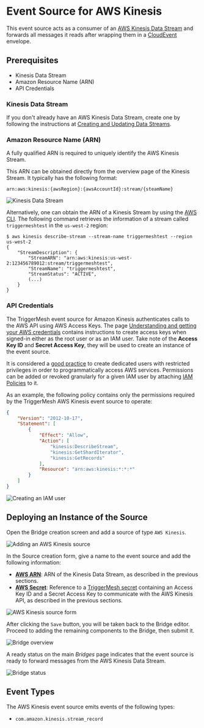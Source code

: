 # Event Source for AWS Kinesis

This event source acts as a consumer of an [AWS Kinesis Data Stream][kinesis-docs] and forwards all messages it reads
after wrapping them in a [CloudEvent][ce] envelope.

## Prerequisites

* Kinesis Data Stream
* Amazon Resource Name (ARN)
* API Credentials

### Kinesis Data Stream

If you don't already have an AWS Kinesis Data Stream, create one by following the instructions at [Creating and Updating
Data Streams][kinesis-stream-create].

### Amazon Resource Name (ARN)

A fully qualified ARN is required to uniquely identify the AWS Kinesis Stream.

This ARN can be obtained directly from the overview page of the Kinesis Stream. It typically has the following format:

```
arn:aws:kinesis:{awsRegion}:{awsAccountId}:stream/{steamName}
```

![Kinesis Data Stream](../images/awskinesis-source/stream-1.png)

Alternatively, one can obtain the ARN of a Kinesis Stream by using the [AWS CLI][aws-cli]. The following command
retrieves the information of a stream called `triggermeshtest` in the `us-west-2` region:

```console
$ aws kinesis describe-stream --stream-name triggermeshtest --region us-west-2
{
    "StreamDescription": {
        "StreamARN": "arn:aws:kinesis:us-west-2:123456789012:stream/triggermeshtest",
        "StreamName": "triggermeshtest",
        "StreamStatus": "ACTIVE",
        (...)
    }
}
```

### API Credentials

The TriggerMesh event source for Amazon Kinesis authenticates calls to the AWS API using AWS Access Keys. The page
[Understanding and getting your AWS credentials][accesskey] contains instructions to create access keys when signed-in
either as the root user or as an IAM user. Take note of the **Access Key ID** and **Secret Access Key**, they will be
used to create an instance of the event source.

It is considered a [good practice][iam-bestpractices] to create dedicated users with restricted privileges in order to
programmatically access AWS services. Permissions can be added or revoked granularly for a given IAM user by attaching
[IAM Policies][iam-policies] to it.

As an example, the following policy contains only the permissions required by the TriggerMesh AWS Kinesis event source
to operate:

```json
{
    "Version": "2012-10-17",
    "Statement": [
        {
            "Effect": "Allow",
            "Action": [
                "kinesis:DescribeStream",
                "kinesis:GetShardIterator",
                "kinesis:GetRecords"
            ],
            "Resource": "arn:aws:kinesis:*:*:*"
        }
    ]
}
```

![Creating an IAM user](../images/awskinesis-source/iam-user-1.png)

## Deploying an Instance of the Source

Open the Bridge creation screen and add a source of type `AWS Kinesis`.

![Adding an AWS Kinesis source](../images/awskinesis-source/create-bridge-1.png)

In the Source creation form, give a name to the event source and add the following information:

* [**AWS ARN**][arn]: ARN of the Kinesis Data Stream, as described in the previous sections.
* [**AWS Secret**][accesskey]: Reference to a [TriggerMesh secret][tm-secret] containing an Access Key ID and a Secret
  Access Key to communicate with the AWS Kinesis API, as described in the previous sections.

![AWS Kinesis source form](../images/awskinesis-source/create-bridge-2.png)

After clicking the `Save` button, you will be taken back to the Bridge editor. Proceed to adding the remaining
components to the Bridge, then submit it.

![Bridge overview](../images/awskinesis-source/create-bridge-3.png)

A ready status on the main _Bridges_ page indicates that the event source is ready to forward messages from the AWS
Kinesis Data Stream.

![Bridge status](../images/bridge-status-green.png)

## Event Types

The AWS Kinesis event source emits events of the following types:

* `com.amazon.kinesis.stream_record`

[arn]: https://docs.aws.amazon.com/IAM/latest/UserGuide/list_amazonkinesis.html#amazonkinesis-resources-for-iam-policies
[accesskey]: https://docs.aws.amazon.com/general/latest/gr/aws-sec-cred-types.html#access-keys-and-secret-access-keys
[aws-cli]: https://aws.amazon.com/cli/
[iam-bestpractices]: https://docs.aws.amazon.com/general/latest/gr/aws-access-keys-best-practices.html#iam-user-access-keys
[iam-policies]: https://docs.aws.amazon.com/IAM/latest/UserGuide/access_policies.html

[kinesis-docs]: https://docs.aws.amazon.com/streams/latest/dev/introduction.html
[kinesis-stream-create]: https://docs.aws.amazon.com/streams/latest/dev/amazon-kinesis-streams.html

[tm-secret]: ../guides/secrets.md

[ce]: https://cloudevents.io/
